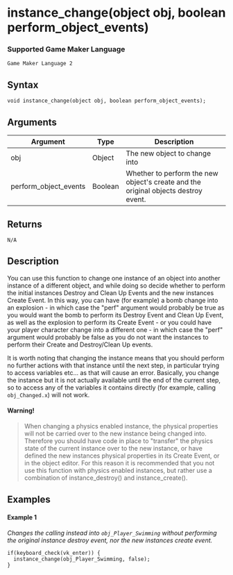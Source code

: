 # instance_change(object obj, boolean perform_object_events)

### Supported Game Maker Language
`Game Maker Language 2`

## Syntax

```
void instance_change(object obj, boolean perform_object_events);
```

## Arguments

|Argument             |Type   |Description                                                                       |
|---------------------|-------|----------------------------------------------------------------------------------|
|obj                  |Object |The new object to change into                                                     |
|perform_object_events|Boolean|Whether to perform the new object's create and the original objects destroy event.|

## Returns

```
N/A
```

## Description

You can use this function to change one instance of an object into another instance of a different object, and while doing so decide whether to perform the initial instances Destroy and Clean Up Events and the new instances Create Event. In this way, you can have (for example) a bomb change into an explosion - in which case the "perf" argument would probably be true as you would want the bomb to perform its Destroy Event and Clean Up Event, as well as the explosion to perform its Create Event - or you could have your player character change into a different one - in which case the "perf" argument would probably be false as you do not want the instances to perform their Create and Destroy/Clean Up events.

It is worth noting that changing the instance means that you should perform no further actions with that instance until the next step, in particular trying to access variables etc... as that will cause an error. Basically, you change the instance but it is not actually available until the end of the current step, so to access any of the variables it contains directly (for example, calling `obj_Changed.x`) will not work.

#### Warning!

> When changing a physics enabled instance, the physical properties will not be carried over to the new instance being changed into. Therefore you should have code in place to "transfer" the physics state of the current instance over to the new instance, or have defined the new instances physical properties in its Create Event, or in the object editor. For this reason it is recommended that you not use this function with physics enabled instances, but rather use a combination of instance_destroy() and instance_create().


## Examples

#### Example 1

*Changes the calling instead into `obj_Player_Swimming` without performing the original instance destroy event, nor the new instances create event.*

```
if(keyboard_check(vk_enter)) {
  instance_change(obj_Player_Swimming, false);
}
```